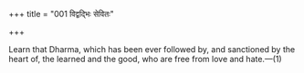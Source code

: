 +++
title = "001 विद्वद्भिः सेवितः"

+++

Learn that Dharma, which has been ever followed by, and sanctioned by the heart of, the learned and the good, who are free from love and hate.—(1)